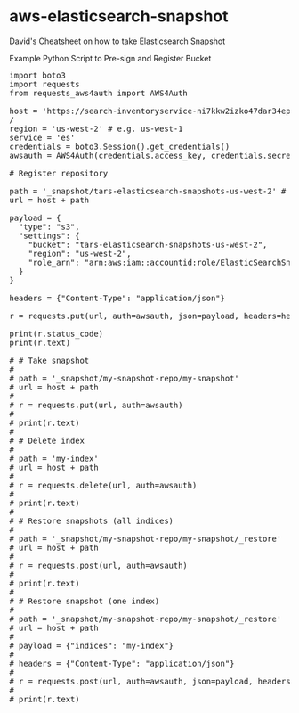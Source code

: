 # aws-elasticsearch-snapshot
David's Cheatsheet on how to take Elasticsearch Snapshot


Example Python Script to Pre-sign and Register Bucket
<pre>
import boto3
import requests
from requests_aws4auth import AWS4Auth

host = 'https://search-inventoryservice-ni7kkw2izko47dar34epivxgo4.us-west-2.es.amazonaws.com/' # include https:// and trailing
/
region = 'us-west-2' # e.g. us-west-1
service = 'es'
credentials = boto3.Session().get_credentials()
awsauth = AWS4Auth(credentials.access_key, credentials.secret_key, region, service, session_token=credentials.token)

# Register repository

path = '_snapshot/tars-elasticsearch-snapshots-us-west-2' # the Elasticsearch API endpoint
url = host + path

payload = {
  "type": "s3",
  "settings": {
    "bucket": "tars-elasticsearch-snapshots-us-west-2",
    "region": "us-west-2",
    "role_arn": "arn:aws:iam::accountid:role/ElasticSearchSnapshotRole"  <----  replace accountid with actual account ID
  }
}

headers = {"Content-Type": "application/json"}

r = requests.put(url, auth=awsauth, json=payload, headers=headers)

print(r.status_code)
print(r.text)

# # Take snapshot
#
# path = '_snapshot/my-snapshot-repo/my-snapshot'
# url = host + path
#
# r = requests.put(url, auth=awsauth)
#
# print(r.text)
#
# # Delete index
#
# path = 'my-index'
# url = host + path
#
# r = requests.delete(url, auth=awsauth)
#
# print(r.text)
#
# # Restore snapshots (all indices)
#
# path = '_snapshot/my-snapshot-repo/my-snapshot/_restore'
# url = host + path
#
# r = requests.post(url, auth=awsauth)
#
# print(r.text)
#
# # Restore snapshot (one index)
#
# path = '_snapshot/my-snapshot-repo/my-snapshot/_restore'
# url = host + path
#
# payload = {"indices": "my-index"}
#
# headers = {"Content-Type": "application/json"}
#
# r = requests.post(url, auth=awsauth, json=payload, headers=headers)
#
# print(r.text)

</pre>

